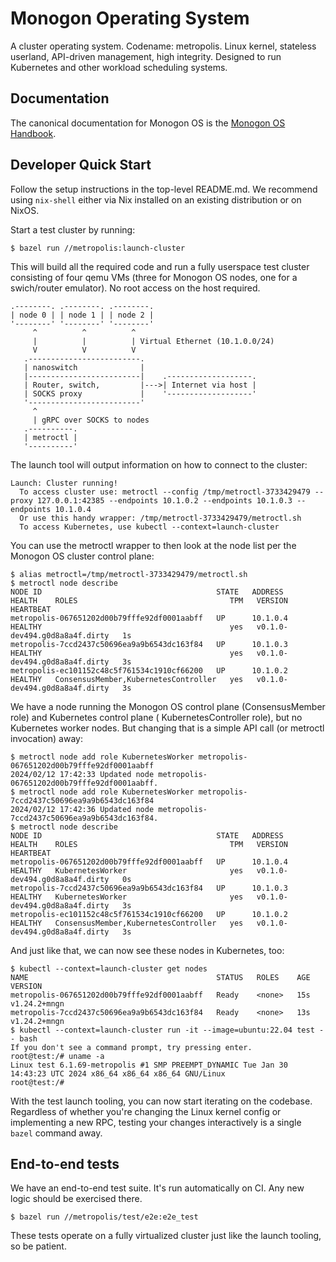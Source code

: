 # Monogon Operating System

A cluster operating system. Codename: metropolis. Linux kernel, stateless userland, API-driven management, high
integrity. Designed to run Kubernetes and other workload scheduling systems.

## Documentation

The canonical documentation for Monogon OS is the [Monogon OS Handbook](https://docs.monogon.dev/metropolis-v0.1/handbook/index.html).


## Developer Quick Start

Follow the setup instructions in the top-level README.md. We recommend using `nix-shell` either via Nix installed on an existing distribution or on NixOS.

Start a test cluster by running:

```
$ bazel run //metropolis:launch-cluster
```

This will build all the required code and run a fully userspace test cluster consisting of four qemu VMs (three for
Monogon OS nodes, one for a swich/router emulator). No root access on the host required.

```
.--------. .--------. .--------.
| node 0 | | node 1 | | node 2 |
'--------' '--------' '--------'
     ^          ^          ^
     |          |          | Virtual Ethernet (10.1.0.0/24)
     V          V          V
   .-------------------------.
   | nanoswitch              |
   |-------------------------|    .-------------------.
   | Router, switch,         |--->| Internet via host |
   | SOCKS proxy             |    '-------------------'
   '-------------------------'
     ^
     | gRPC over SOCKS to nodes
   .----------.
   | metroctl |
   '----------'
```

The launch tool will output information on how to connect to the cluster:

```
Launch: Cluster running!
  To access cluster use: metroctl --config /tmp/metroctl-3733429479 --proxy 127.0.0.1:42385 --endpoints 10.1.0.2 --endpoints 10.1.0.3 --endpoints 10.1.0.4
  Or use this handy wrapper: /tmp/metroctl-3733429479/metroctl.sh
  To access Kubernetes, use kubectl --context=launch-cluster
```

You can use the metroctl wrapper to then look at the node list per the Monogon OS cluster control plane:

```
$ alias metroctl=/tmp/metroctl-3733429479/metroctl.sh
$ metroctl node describe
NODE ID                                       STATE   ADDRESS    HEALTH    ROLES                                  TPM   VERSION                         HEARTBEAT   
metropolis-067651202d00b79fffe92df0001aabff   UP      10.1.0.4   HEALTHY                                          yes   v0.1.0-dev494.g0d8a8a4f.dirty   1s          
metropolis-7ccd2437c50696ea9a9b6543dc163f84   UP      10.1.0.3   HEALTHY                                          yes   v0.1.0-dev494.g0d8a8a4f.dirty   3s          
metropolis-ec101152c48c5f761534c1910cf66200   UP      10.1.0.2   HEALTHY   ConsensusMember,KubernetesController   yes   v0.1.0-dev494.g0d8a8a4f.dirty   3s       
```

We have a node running the Monogon OS control plane (ConsensusMember role) and Kubernetes control plane (
KubernetesController role), but no Kubernetes worker nodes. But changing that is a simple API call (or metroctl
invocation) away:

```
$ metroctl node add role KubernetesWorker metropolis-067651202d00b79fffe92df0001aabff
2024/02/12 17:42:33 Updated node metropolis-067651202d00b79fffe92df0001aabff.
$ metroctl node add role KubernetesWorker metropolis-7ccd2437c50696ea9a9b6543dc163f84
2024/02/12 17:42:36 Updated node metropolis-7ccd2437c50696ea9a9b6543dc163f84.
$ metroctl node describe
NODE ID                                       STATE   ADDRESS    HEALTH    ROLES                                  TPM   VERSION                         HEARTBEAT   
metropolis-067651202d00b79fffe92df0001aabff   UP      10.1.0.4   HEALTHY   KubernetesWorker                       yes   v0.1.0-dev494.g0d8a8a4f.dirty   0s          
metropolis-7ccd2437c50696ea9a9b6543dc163f84   UP      10.1.0.3   HEALTHY   KubernetesWorker                       yes   v0.1.0-dev494.g0d8a8a4f.dirty   3s          
metropolis-ec101152c48c5f761534c1910cf66200   UP      10.1.0.2   HEALTHY   ConsensusMember,KubernetesController   yes   v0.1.0-dev494.g0d8a8a4f.dirty   3s     
```

And just like that, we can now see these nodes in Kubernetes, too:

```
$ kubectl --context=launch-cluster get nodes
NAME                                          STATUS   ROLES    AGE   VERSION
metropolis-067651202d00b79fffe92df0001aabff   Ready    <none>   15s   v1.24.2+mngn
metropolis-7ccd2437c50696ea9a9b6543dc163f84   Ready    <none>   13s   v1.24.2+mngn
$ kubectl --context=launch-cluster run -it --image=ubuntu:22.04 test -- bash
If you don't see a command prompt, try pressing enter.
root@test:/# uname -a
Linux test 6.1.69-metropolis #1 SMP PREEMPT_DYNAMIC Tue Jan 30 14:43:23 UTC 2024 x86_64 x86_64 x86_64 GNU/Linux
root@test:/# 

```

With the test launch tooling, you can now start iterating on the codebase. Regardless of whether you're changing the
Linux kernel config or implementing a new RPC, testing your changes interactively is a single `bazel` command away.

## End-to-end tests

We have an end-to-end test suite. It's run automatically on CI. Any new logic should be exercised there.

```
$ bazel run //metropolis/test/e2e:e2e_test
```

These tests operate on a fully virtualized cluster just like the launch tooling, so be patient.
